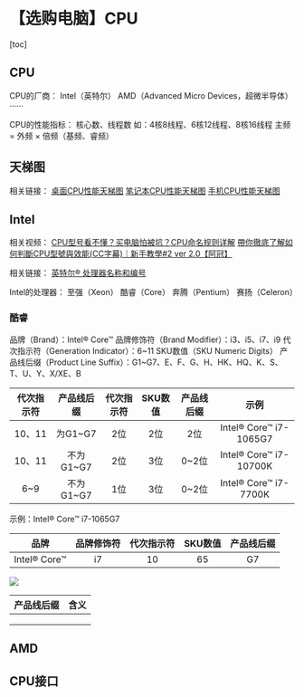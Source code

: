 # 【选购电脑】CPU



[toc]



## CPU

CPU的厂商：
	Intel（英特尔）
	AMD（Advanced Micro Devices，超微半导体）
	······

CPU的性能指标：
	核心数、线程数
		如：4核8线程、6核12线程、8核16线程
	主频 = 外频 $\times$ 倍频（基频、睿频）



## 天梯图

相关链接：
[桌面CPU性能天梯图](https://www.mydrivers.com/zhuanti/tianti/cpu/)
[笔记本CPU性能天梯图](https://www.mydrivers.com/zhuanti/tianti/cpum/)
[手机CPU性能天梯图](https://www.mydrivers.com/zhuanti/tianti/01/)



## Intel

相关视频：
[CPU型号看不懂？买电脑怕被坑？CPU命名规则详解](https://www.bilibili.com/video/BV1qf4y1g72j)
[帶你徹底了解如何判斷CPU型號與效能(CC字幕)｜新手教學#2 ver 2.0【阿冠】](https://www.youtube.com/watch?v=qLtu-r_mfro)

相关链接：
[英特尔® 处理器名称和编号](https://www.intel.cn/content/www/cn/zh/processors/processor-numbers.html)

Intel的处理器：
	至强（Xeon）
	酷睿（Core）
	奔腾（Pentium）
	赛扬（Celeron）



### 酷睿

品牌（Brand）：Intel® Core™
品牌修饰符（Brand Modifier）：i3、i5、i7、i9
代次指示符（Generation Indicator）：6~11
SKU数值（SKU Numeric Digits）
产品线后缀（Product Line Suffix）：G1~G7、E、F、G、H、HK、HQ、K、S、T、U、Y、X/XE、B

| 代次指示符 | 产品线后缀 | 代次指示符 | SKU数值 | 产品线后缀 |          示例          |
| :--------: | :--------: | :--------: | :-----: | :--------: | :--------------------: |
|   10、11   |  为G1~G7   |    2位     |   2位   |    2位     | Intel® Core™ i7-1065G7 |
|   10、11   | 不为G1~G7  |    2位     |   3位   |   0~2位    | Intel® Core™ i7-10700K |
|    6~9     | 不为G1~G7  |    1位     |   3位   |   0~2位    | Intel® Core™ i7-7700K  |

示例：Intel® Core™ i7-1065G7

|     品牌     | 品牌修饰符 | 代次指示符 | SKU数值 | 产品线后缀 |
| :----------: | :--------: | :--------: | :-----: | :--------: |
| Intel® Core™ |     i7     |     10     |   65    |     G7     |

![](D:\Notes\Purchase_Computer\img\英特尔酷睿处理器后缀.png)

| 产品线后缀 | 含义 |
| :--------: | :--: |
|            |      |
|            |      |
|            |      |



## AMD



## CPU接口

